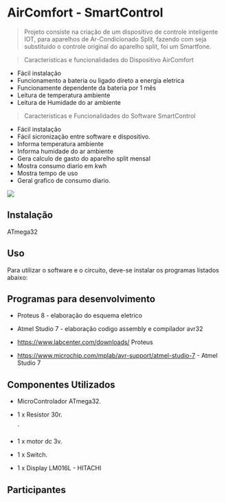 # AirComfort - SmartControl

> Projeto consiste na criação de um dispositivo de controle inteligente IOT, para aparelhos de Ar-Condicionado Split, fazendo com seja substituido o controle original do aparelho split, foi um Smartfone.

> Caracteristicas e funcionalidades do Dispositivo AirComfort
 * Fácil instalação
 * Funcionamento a bateria ou ligado direto a energia eletrica
 * Funcionamente dependente da bateria por 1 mês
 * Leitura de temperatura ambiente
 * Leitura de Humidade do ar ambiente

> Caracteristicas e Funcionalidades do Software SmartControl
* Fácil instalação
* Fácil sicronização entre software e dispositivo.
* Informa temperatura ambiente
* Informa humidade do ar ambiente
* Gera calculo de gasto do aparelho split mensal
* Mostra consumo diario em kwh
* Mostra tempo de uso
* Geral grafico de consumo diario.
 







 

![](project.png)



## Instalação



ATmega32





## Uso

Para utilizar o software e o circuito, deve-se instalar os programas listados abaixo:


## Programas para desenvolvimento


* Proteus 8 - elaboração do esquema eletrico

* Atmel Studio 7 - elaboração codigo assembly e compilador avr32



* https://www.labcenter.com/downloads/ Proteus

* https://www.microchip.com/mplab/avr-support/atmel-studio-7 - Atmel Studio 7



## Componentes Utilizados

   

* MicroControlador ATmega32.

    

* 1 x Resistor 30r.

    `

* 1 x motor dc 3v.



* 1 x Switch.



* 1 x Display LM016L - HITACHI

 



    



## Participantes

